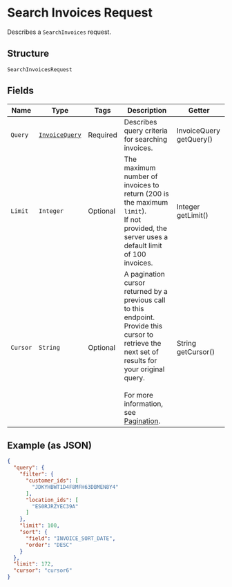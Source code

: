 
# Search Invoices Request

Describes a `SearchInvoices` request.

## Structure

`SearchInvoicesRequest`

## Fields

| Name | Type | Tags | Description | Getter |
|  --- | --- | --- | --- | --- |
| `Query` | [`InvoiceQuery`](../../doc/models/invoice-query.md) | Required | Describes query criteria for searching invoices. | InvoiceQuery getQuery() |
| `Limit` | `Integer` | Optional | The maximum number of invoices to return (200 is the maximum `limit`).<br>If not provided, the server uses a default limit of 100 invoices. | Integer getLimit() |
| `Cursor` | `String` | Optional | A pagination cursor returned by a previous call to this endpoint.<br>Provide this cursor to retrieve the next set of results for your original query.<br><br>For more information, see [Pagination](https://developer.squareup.com/docs/build-basics/common-api-patterns/pagination). | String getCursor() |

## Example (as JSON)

```json
{
  "query": {
    "filter": {
      "customer_ids": [
        "JDKYHBWT1D4F8MFH63DBMEN8Y4"
      ],
      "location_ids": [
        "ES0RJRZYEC39A"
      ]
    },
    "limit": 100,
    "sort": {
      "field": "INVOICE_SORT_DATE",
      "order": "DESC"
    }
  },
  "limit": 172,
  "cursor": "cursor6"
}
```

